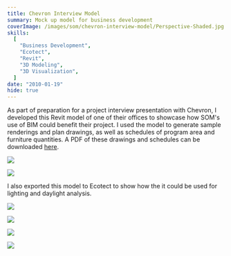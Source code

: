 ```yaml
---
title: Chevron Interview Model
summary: Mock up model for business development
coverImage: /images/som/chevron-interview-model/Perspective-Shaded.jpg
skills:
  [
    "Business Development",
    "Ecotect",
    "Revit",
    "3D Modeling",
    "3D Visualization",
  ]
date: "2010-01-19"
hide: true
---
```


As part of preparation for a project interview presentation with Chevron, I developed this Revit model of one of their offices to showcase how SOM's use of BIM could benefit their project. I used the model to generate sample renderings and plan drawings, as well as schedules of program area and furniture quantities. A PDF of these drawings and schedules can be downloaded [here](/images/som/chevron-interview-model/Cheveron-Interview-Mock-Up-sr3.pdf).

![](/images/som/chevron-interview-model/rendering.jpg)

![](/images/som/chevron-interview-model/rendering-3.jpg)

I also exported this model to Ecotect to show how the it could be used for lighting and daylight analysis.

![](/images/som/chevron-interview-model/solar-1.jpg)

![](/images/som/chevron-interview-model/solar-2.jpg)

![](/images/som/chevron-interview-model/lighting-1.jpg)

![](/images/som/chevron-interview-model/lighting-2.jpg)
